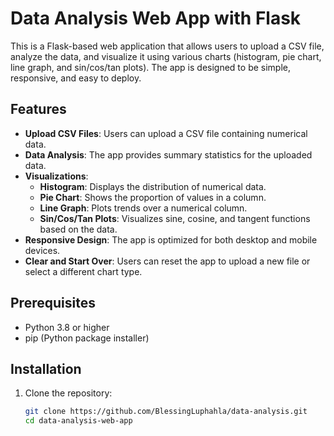 # Data Analysis Web App with Flask

This is a Flask-based web application that allows users to upload a CSV file, analyze the data, and visualize it using various charts (histogram, pie chart, line graph, and sin/cos/tan plots). The app is designed to be simple, responsive, and easy to deploy.

## Features
- **Upload CSV Files**: Users can upload a CSV file containing numerical data.
- **Data Analysis**: The app provides summary statistics for the uploaded data.
- **Visualizations**:
  - **Histogram**: Displays the distribution of numerical data.
  - **Pie Chart**: Shows the proportion of values in a column.
  - **Line Graph**: Plots trends over a numerical column.
  - **Sin/Cos/Tan Plots**: Visualizes sine, cosine, and tangent functions based on the data.
- **Responsive Design**: The app is optimized for both desktop and mobile devices.
- **Clear and Start Over**: Users can reset the app to upload a new file or select a different chart type.

## Prerequisites
- Python 3.8 or higher
- pip (Python package installer)

## Installation
1. Clone the repository:
   ```bash
   git clone https://github.com/BlessingLuphahla/data-analysis.git
   cd data-analysis-web-app